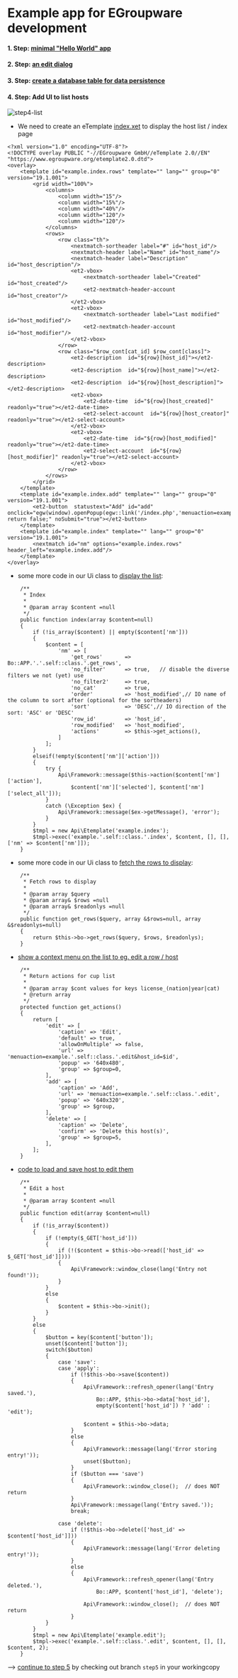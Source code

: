 # Example app for EGroupware development

#### 1. Step: [minimal "Hello World" app](https://github.com/EGroupware/example/tree/step1)
#### 2. Step: [an edit dialog](https://github.com/EGroupware/example/tree/step2)
#### 3. Step: [create a database table for data persistence](https://github.com/EGroupware/example/tree/step3)

#### 4. Step: Add UI to list hosts
![step4-list](https://user-images.githubusercontent.com/972180/68430023-95104f00-01af-11ea-92a7-060f4209dd0d.png)

* We need to create an eTemplate [index.xet](https://github.com/EGroupware/example/tree/step4/templates/default/index.xet) to display the host list / index page
```
<?xml version="1.0" encoding="UTF-8"?>
<!DOCTYPE overlay PUBLIC "-//EGroupware GmbH//eTemplate 2.0//EN" "https://www.egroupware.org/etemplate2.0.dtd">
<overlay>
	<template id="example.index.rows" template="" lang="" group="0" version="19.1.001">
		<grid width="100%">
			<columns>
				<column width="15"/>
				<column width="15%"/>
				<column width="40%"/>
				<column width="120"/>
				<column width="120"/>
			</columns>
			<rows>
				<row class="th">
					<nextmatch-sortheader label="#" id="host_id"/>
					<nextmatch-header label="Name" id="host_name"/>
					<nextmatch-header label="Description" id="host_description"/>
					<et2-vbox>
						<nextmatch-sortheader label="Created" id="host_created"/>
						<et2-nextmatch-header-account  id="host_creator"/>
					</et2-vbox>
					<et2-vbox>
						<nextmatch-sortheader label="Last modified" id="host_modified"/>
						<et2-nextmatch-header-account  id="host_modifier"/>
					</et2-vbox>
				</row>
				<row class="$row_cont[cat_id] $row_cont[class]">
					<et2-description  id="${row}[host_id]"></et2-description>
					<et2-description  id="${row}[host_name]"></et2-description>
					<et2-description  id="${row}[host_description]"></et2-description>
					<et2-vbox>
						<et2-date-time  id="${row}[host_created]" readonly="true"></et2-date-time>
						<et2-select-account  id="${row}[host_creator]" readonly="true"></et2-select-account>
					</et2-vbox>
					<et2-vbox>
						<et2-date-time  id="${row}[host_modified]" readonly="true"></et2-date-time>
						<et2-select-account  id="${row}[host_modifier]" readonly="true"></et2-select-account>
					</et2-vbox>
				</row>
			</rows>
		</grid>
	</template>
	<template id="example.index.add" template="" lang="" group="0" version="19.1.001">
		<et2-button  statustext="Add" id="add" onclick="egw(window).openPopup(egw::link('/index.php','menuaction=example.EGroupware\\Example\\Ui.edit'),'640','480','_blank','example',null,true); return false;" noSubmit="true"></et2-button>
	</template>
	<template id="example.index" template="" lang="" group="0" version="19.1.001">
		<nextmatch id="nm" options="example.index.rows" header_left="example.index.add"/>
	</template>
</overlay>
```

* some more code in our Ui class to [display the list](https://github.com/EGroupware/example/tree/step4/src/Ui.php#L128):
```
	/**
	 * Index
	 *
	 * @param array $content =null
	 */
	public function index(array $content=null)
	{
		if (!is_array($content) || empty($content['nm']))
		{
			$content = [
				'nm' => [
					'get_rows'       =>	Bo::APP.'.'.self::class.'.get_rows',
					'no_filter'      => true,	// disable the diverse filters we not (yet) use
					'no_filter2'     => true,
					'no_cat'         => true,
					'order'          => 'host_modified',// IO name of the column to sort after (optional for the sortheaders)
					'sort'           => 'DESC',// IO direction of the sort: 'ASC' or 'DESC'
					'row_id'         => 'host_id',
					'row_modified'   => 'host_modified',
					'actions'        => $this->get_actions(),
				]
			];
		}
		elseif(!empty($content['nm']['action']))
		{
			try {
				Api\Framework::message($this->action($content['nm']['action'],
					$content['nm']['selected'], $content['nm']['select_all']));
			}
			catch (\Exception $ex) {
				Api\Framework::message($ex->getMessage(), 'error');
			}
		}
		$tmpl = new Api\Etemplate('example.index');
		$tmpl->exec('example.'.self::class.'.index', $content, [], [], ['nm' => $content['nm']]);
	}
```
* some more code in our Ui class to [fetch the rows to display](https://github.com/EGroupware/example/tree/step4/src/Ui.php#L111):
```
	/**
	 * Fetch rows to display
	 *
	 * @param array $query
	 * @param array& $rows =null
	 * @param array& $readonlys =null
	 */
	public function get_rows($query, array &$rows=null, array &$readonlys=null)
	{
		return $this->bo->get_rows($query, $rows, $readonlys);
	}
```
* [show a context menu on the list to eg. edit a row / host](https://github.com/EGroupware/example/tree/step4/src/Ui.php#L160)
```
	/**
	 * Return actions for cup list
	 *
	 * @param array $cont values for keys license_(nation|year|cat)
	 * @return array
	 */
	protected function get_actions()
	{
		return [
			'edit' => [
				'caption' => 'Edit',
				'default' => true,
				'allowOnMultiple' => false,
				'url' => 'menuaction=example.'.self::class.'.edit&host_id=$id',
				'popup' => '640x480',
				'group' => $group=0,
			],
			'add' => [
				'caption' => 'Add',
				'url' => 'menuaction=example.'.self::class.'.edit',
				'popup' => '640x320',
				'group' => $group,
			],
			'delete' => [
				'caption' => 'Delete',
				'confirm' => 'Delete this host(s)',
				'group' => $group=5,
			],
		];
	}
```

* [code to load and save host to edit them](https://github.com/EGroupware/example/tree/step4/src/Ui.php#L45)
```
	/**
	 * Edit a host
	 *
	 * @param array $content =null
	 */
	public function edit(array $content=null)
	{
		if (!is_array($content))
		{
			if (!empty($_GET['host_id']))
			{
				if (!($content = $this->bo->read(['host_id' => $_GET['host_id']])))
				{
					Api\Framework::window_close(lang('Entry not found!'));
				}
			}
			else
			{
				$content = $this->bo->init();
			}
		}
		else
		{
			$button = key($content['button']);
			unset($content['button']);
			switch($button)
			{
				case 'save':
				case 'apply':
					if (!$this->bo->save($content))
					{
						Api\Framework::refresh_opener(lang('Entry saved.'),
							Bo::APP, $this->bo->data['host_id'],
							empty($content['host_id']) ? 'add' : 'edit');

						$content = $this->bo->data;
					}
					else
					{
						Api\Framework::message(lang('Error storing entry!'));
						unset($button);
					}
					if ($button === 'save')
					{
						Api\Framework::window_close();	// does NOT return
					}
					Api\Framework::message(lang('Entry saved.'));
					break;

				case 'delete':
					if (!$this->bo->delete(['host_id' => $content['host_id']]))
					{
						Api\Framework::message(lang('Error deleting entry!'));
					}
					else
					{
						Api\Framework::refresh_opener(lang('Entry deleted.'),
							Bo::APP, $content['host_id'], 'delete');

						Api\Framework::window_close();	// does NOT return
					}
			}
		}
		$tmpl = new Api\Etemplate('example.edit');
		$tmpl->exec('example.'.self::class.'.edit', $content, [], [], $content, 2);
	}
```

--> [continue to step 5](https://github.com/EGroupware/example/tree/step5) by checking out branch ```step5``` in your workingcopy